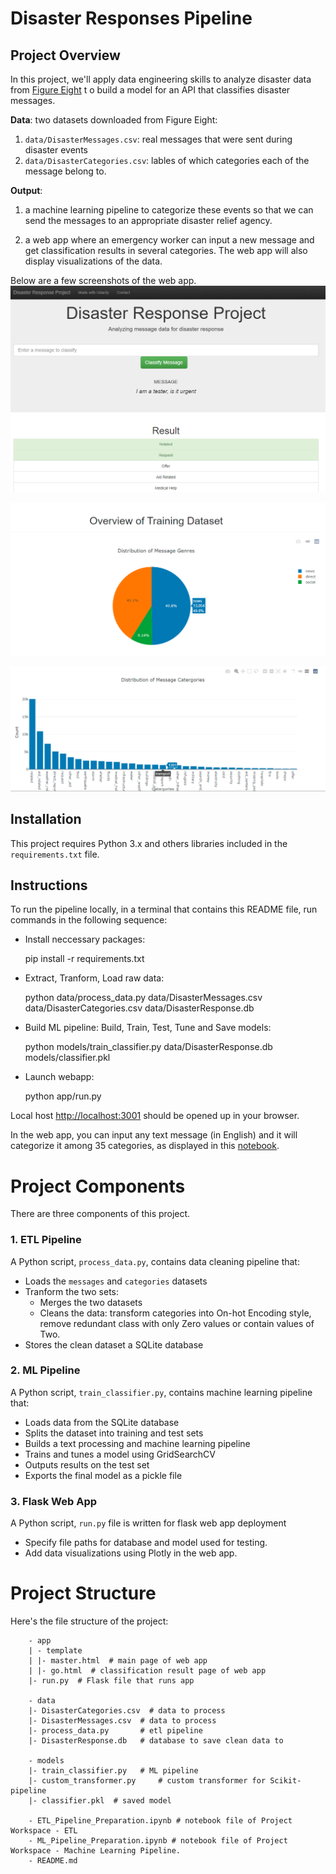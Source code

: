 # Disaster Responses Pipeline
## Project Overview
In this project, we'll apply data engineering skills to analyze disaster data from [Figure Eight](https://www.figure-eight.com/) t
o build a model for an API that classifies disaster messages.

**Data**: two datasets downloaded from Figure Eight:
1. `data/DisasterMessages.csv`: real messages that were sent during disaster events 
2. `data/DisasterCategories.csv`: lables of which categories each of the message belong to.

**Output**: 
1. a machine learning pipeline to categorize these events so that we can send the messages to 
an appropriate disaster relief agency.

2. a web app where an emergency worker can input a new message and get classification results 
in several categories. The web app will also display visualizations of the data.

Below are a few screenshots of the web app.
![Fig1](images/webapp1.PNG)

![Fig2](images/distribution_by_genres.PNG)

![Fig3](images/distribution_by_categories.PNG)

## Installation
This project requires Python 3.x and others libraries included in the `requirements.txt` file.

## Instructions
To run the pipeline locally, in a terminal that contains this README file, 
run commands in the following sequence:
 + Install neccessary packages:


    pip install -r requirements.txt
 + Extract, Tranform, Load raw data:
 

    python data/process_data.py data/DisasterMessages.csv data/DisasterCategories.csv data/DisasterResponse.db

 + Build ML pipeline: Build, Train, Test, Tune and Save models:
 

    python models/train_classifier.py data/DisasterResponse.db models/classifier.pkl

 + Launch webapp:


    python app/run.py

 Local host [http://localhost:3001](http://localhost:3001) should be opened up in your browser.
 
 In the web app, you can input any text message (in English) and it will categorize it among 35 categories, 
 as displayed in this [notebook](https://github.com/thuytrinht4/disaster-response-pipeline/blob/master/ETL_Pipeline_Preparation.ipynb).


# Project Components
There are three components of this project.

### 1. ETL Pipeline
A Python script, `process_data.py`, contains data cleaning pipeline that:
+ Loads the `messages` and `categories` datasets
+ Tranform the two sets:
  + Merges the two datasets
  + Cleans the data: transform categories into On-hot Encoding style, remove redundant class with only Zero values or contain values of Two.
+ Stores the clean dataset a SQLite database

### 2. ML Pipeline
A Python script, `train_classifier.py`, contains machine learning pipeline that:
+ Loads data from the SQLite database
+ Splits the dataset into training and test sets
+ Builds a text processing and machine learning pipeline
+ Trains and tunes a model using GridSearchCV
+ Outputs results on the test set
+ Exports the final model as a pickle file

### 3. Flask Web App
A Python script, `run.py` file is written for flask web app deployment

+ Specify file paths for database and model used for testing.
+ Add data visualizations using Plotly in the web app.


# Project Structure
Here's the file structure of the project:

        - app
        | - template
        | |- master.html  # main page of web app
        | |- go.html  # classification result page of web app
        |- run.py  # Flask file that runs app

        - data
        |- DisasterCategories.csv  # data to process 
        |- DisasterMessages.csv  # data to process
        |- process_data.py       # etl pipeline
        |- DisasterResponse.db   # database to save clean data to

        - models
        |- train_classifier.py   # ML pipeline
        |- custom_transformer.py     # custom transformer for Scikit-pipeline 
        |- classifier.pkl  # saved model 

        - ETL_Pipeline_Preparation.ipynb # notebook file of Project Workspace - ETL
        - ML_Pipeline_Preparation.ipynb # notebook file of Project Workspace - Machine Learning Pipeline.
        - README.md